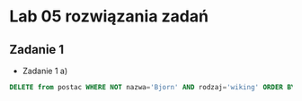 # Lab 05 rozwiązania zadań

## Zadanie 1
* Zadanie 1 a)
```sql
DELETE from postac WHERE NOT nazwa='Bjorn' AND rodzaj='wiking' ORDER BY wiek DESC LIMIT 2;
```

